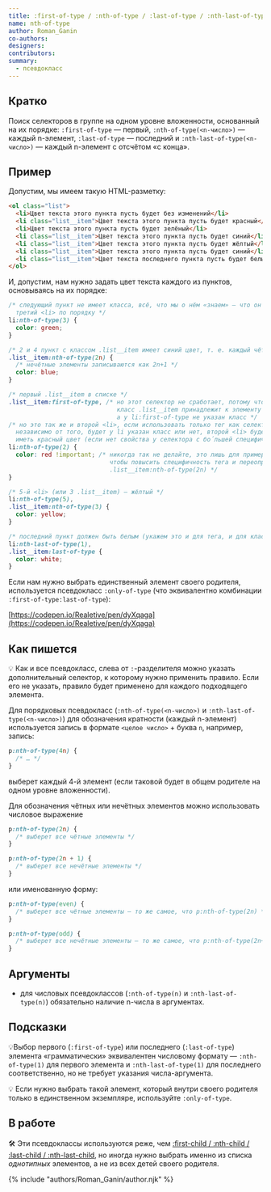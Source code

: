 ```yaml
---
title: :first-of-type / :nth-of-type / :last-of-type / :nth-last-of-type / :only-of-type
name: nth-of-type
author: Roman_Ganin
co-authors:
designers:
contributors:
summary:
  - псевдокласс
---
```


## Кратко

Поиск селекторов в группе на одном уровне вложенности, основанный на их порядке: `:first-of-type` — первый, `:nth-of-type(<n-число>)` — каждый n-элемент, `:last-of-type` — последний и `:nth-last-of-type(<n-число>)` — каждый n-элемент с отсчётом «с конца».

## Пример

Допустим, мы имеем такую HTML-разметку:

```html
<ol class="list">
  <li>Цвет текста этого пункта пусть будет без изменений</li>
  <li class="list__item">Цвет текста этого пункта пусть будет красный</li>
  <li>Цвет текста этого пункта пусть будет зелёный</li>
  <li class="list__item">Цвет текста этого пункта пусть будет синий</li>
  <li class="list__item">Цвет текста этого пункта пусть будет жёлтый</li>
  <li class="list__item">Цвет текста этого пункта пусть будет синий</li>
  <li class="list__item">Цвет текста последнего пункта пусть будет белый</li>
</ol>
```

И, допустим, нам нужно задать цвет текста каждого из пунктов, основываясь на их порядке:

```css
/* следующий пункт не имеет класса, всё, что мы о нём «знаем» — что он
  третий <li> по порядку */
li:nth-of-type(3) {
  color: green;
}

/* 2 и 4 пункт с классом .list__item имеет синий цвет, т. е. каждый чётный */
.list__item:nth-of-type(2n) {
  /* нечётные элементы записываются как 2n+1 */
  color: blue;
}

/* первый .list__item в списке */
.list__item:first-of-type, /* но этот селектор не сработает, потому что
                              класс .list__item принадлежит к элементу <li>,
                              а у li:first-of-type не указан класс */
/* но это так же и второй <li>, если использовать только тег как селектор
  независимо от того, будет у li указан класс или нет, второй <li> будет
  иметь красный цвет (если нет свойства у селектора с бо́льшей специфичностью */
li:nth-of-type(2) {
  color: red !important; /* никогда так не делайте, это лишь для примера,
                            чтобы повысить специфичность тега и переопределить
                            .list__item:nth-of-type(2n) */
}

/* 5-й <li> (или 3 .list__item) — жёлтый */
li:nth-of-type(5),
.list__item:nth-of-type(3) {
  color: yellow;
}

/* последний пункт должен быть белым (укажем это и для тега, и для класса) */
li:nth-last-of-type(1),
.list__item:last-of-type {
  color: white;
}
```

Если нам нужно выбрать единственный элемент своего родителя, используется псевдокласс `:only-of-type` (что эквивалентно комбинации `:first-of-type:last-of-type`):

[https://codepen.io/Realetive/pen/dyXqaga](https://codepen.io/Realetive/pen/dyXqaga)

## Как пишется

💡 Как и все псевдокласс, слева от `:`-разделителя можно указать дополнительный селектор, к которому нужно применить правило. Если его не указать, правило будет применено для каждого подходящего элемента.

Для порядковых псевдокласс (`:nth-of-type(<n-число>)` и `:nth-last-of-type(<n-число>)`) для обозначения кратности (каждый n-элемент) используется запись в формате `<целое число>` + буква `n`, например, запись:

```css
p:nth-of-type(4n) {
  /* … */
}
```

выберет каждый 4-й элемент (если таковой будет в общем родителе на одном уровне вложенности).

Для обозначения чётных или нечётных элементов можно использовать числовое выражение

```css
p:nth-of-type(2n) {
  /* выберет все чётные элементы */
}

p:nth-of-type(2n + 1) {
  /* выберет все нечётные элементы */
}
```

или именованную форму:

```css
p:nth-of-type(even) {
  /* выберет все чётные элементы — то же самое, что p:nth-of-type(2n) */
}

p:nth-of-type(odd) {
  /* выберет все нечётные элементы — то же самое, что p:nth-of-type(2n+1) */
}
```

## Аргументы

- для числовых псевдоклассов (`:nth-of-type(n)` и `:nth-last-of-type(n)`) обязательно наличие n-числа в аргументах.

## Подсказки

💡Выбор первого (`:first-of-type`) или последнего (`:last-of-type`) элемента «грамматически» эквивалентен числовому формату — `:nth-of-type(1)` для первого элемента и `:nth-last-of-type(1)` для последнего соответственно, но не требует указания числа-аргумента.

💡 Если нужно выбрать такой элемент, который внутри своего родителя только в единственном экземпляре, используйте `:only-of-type`.

## В работе

🛠 Эти псевдоклассы используются реже, чем [:first-child / :nth-child / :last-child / :nth-last-child](/posts/css/doka/child), но иногда нужно выбрать именно из списка _однотипных_ элементов, а не из всех детей своего родителя.

{% include "authors/Roman_Ganin/author.njk" %}
